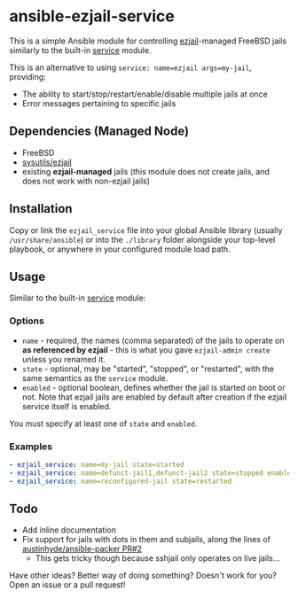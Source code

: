 # ansible-ezjail-service

This is a simple Ansible module for controlling [ezjail](https://www.freebsd.org/doc/handbook/jails-ezjail.html)-managed FreeBSD jails similarly to the built-in [service](https://docs.ansible.com/ansible/service_module.html) module.

This is an alternative to using `service: name=ezjail args=my-jail`, providing:

* The ability to start/stop/restart/enable/disable multiple jails at once
* Error messages pertaining to specific jails

## Dependencies (Managed Node)

* FreeBSD
* [sysutils/ezjail](https://www.freshports.org/sysutils/ezjail/)
* existing **ezjail-managed** jails (this module does not create jails, and does not work with non-ezjail jails)

## Installation

Copy or link the `ezjail_service` file into your global Ansible library (usually `/usr/share/ansible`) or into the `./library` folder alongside your top-level playbook, or anywhere in your configured module load path.

## Usage

Similar to the built-in [service](https://docs.ansible.com/ansible/service_module.html) module:

### Options

* `name` - required, the names (comma separated) of the jails to operate on **as referenced by ezjail** - this is what you gave `ezjail-admin create` unless you renamed it.
* `state` - optional, may be "started", "stopped", or "restarted", with the same semantics as the `service` module.
* `enabled` - optional boolean, defines whether the jail is started on boot or not. Note that ezjail jails are enabled by default after creation if the ezjail service itself is enabled.

You must specify at least one of `state` and `enabled`.

### Examples

```yaml
- ezjail_service: name=my-jail state=started
- ezjail_service: name=defunct-jail1,defunct-jail2 state=stopped enabled=no
- ezjail_service: name=reconfigured-jail state=restarted
```

## Todo

* Add inline documentation
* Fix support for jails with dots in them and subjails, along the lines of [austinhyde/ansible-packer PR#2](https://github.com/austinhyde/ansible-sshjail/pull/2)
  * This gets tricky though because sshjail only operates on live jails...

Have other ideas? Better way of doing something? Doesn't work for you? Open an issue or a pull request!
